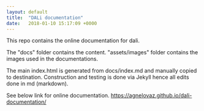 ```yaml
---
layout: default
title:  "DALi documentation"
date:   2018-01-10 15:17:09 +0000
---
```

This repo contains the online documentation for dali.

The "docs" folder contains the content.
"assets/images" folder contains the images used in the documentations.

The main index.html is generated from docs/index.md and manually copied to destination.
Construction and testing is done via Jekyll hence all edits done in md (markdown).
 
See below link for online documentation.
https://agnelovaz.github.io/dali-documentation/
